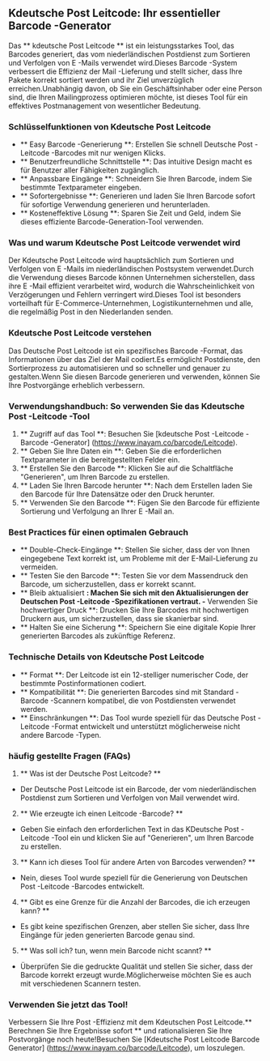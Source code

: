 ## Kdeutsche Post Leitcode: Ihr essentieller Barcode -Generator

Das ** kdeutsche Post Leitcode ** ist ein leistungsstarkes Tool, das Barcodes generiert, das vom niederländischen Postdienst zum Sortieren und Verfolgen von E -Mails verwendet wird.Dieses Barcode -System verbessert die Effizienz der Mail -Lieferung und stellt sicher, dass Ihre Pakete korrekt sortiert werden und ihr Ziel unverzüglich erreichen.Unabhängig davon, ob Sie ein Geschäftsinhaber oder eine Person sind, die Ihren Mailingprozess optimieren möchte, ist dieses Tool für ein effektives Postmanagement von wesentlicher Bedeutung.

### Schlüsselfunktionen von Kdeutsche Post Leitcode

- ** Easy Barcode -Generierung **: Erstellen Sie schnell Deutsche Post -Leitcode -Barcodes mit nur wenigen Klicks.
- ** Benutzerfreundliche Schnittstelle **: Das intuitive Design macht es für Benutzer aller Fähigkeiten zugänglich.
- ** Anpassbare Eingänge **: Schneidern Sie Ihren Barcode, indem Sie bestimmte Textparameter eingeben.
- ** Sofortergebnisse **: Generieren und laden Sie Ihren Barcode sofort für sofortige Verwendung generieren und herunterladen.
- ** Kosteneffektive Lösung **: Sparen Sie Zeit und Geld, indem Sie dieses effiziente Barcode-Generation-Tool verwenden.

### Was und warum Kdeutsche Post Leitcode verwendet wird

Der Kdeutsche Post Leitcode wird hauptsächlich zum Sortieren und Verfolgen von E -Mails im niederländischen Postsystem verwendet.Durch die Verwendung dieses Barcode können Unternehmen sicherstellen, dass ihre E -Mail effizient verarbeitet wird, wodurch die Wahrscheinlichkeit von Verzögerungen und Fehlern verringert wird.Dieses Tool ist besonders vorteilhaft für E-Commerce-Unternehmen, Logistikunternehmen und alle, die regelmäßig Post in den Niederlanden senden.

### Kdeutsche Post Leitcode verstehen

Das Deutsche Post Leitcode ist ein spezifisches Barcode -Format, das Informationen über das Ziel der Mail codiert.Es ermöglicht Postdienste, den Sortierprozess zu automatisieren und so schneller und genauer zu gestalten.Wenn Sie diesen Barcode generieren und verwenden, können Sie Ihre Postvorgänge erheblich verbessern.

### Verwendungshandbuch: So verwenden Sie das Kdeutsche Post -Leitcode -Tool

1. ** Zugriff auf das Tool **: Besuchen Sie [kdeutsche Post -Leitcode -Barcode -Generator] (https://www.inayam.co/barcode/Leitcode).
2. ** Geben Sie Ihre Daten ein **: Geben Sie die erforderlichen Textparameter in die bereitgestellten Felder ein.
3. ** Erstellen Sie den Barcode **: Klicken Sie auf die Schaltfläche "Generieren", um Ihren Barcode zu erstellen.
4. ** Laden Sie Ihren Barcode herunter **: Nach dem Erstellen laden Sie den Barcode für Ihre Datensätze oder den Druck herunter.
5. ** Verwenden Sie den Barcode **: Fügen Sie den Barcode für effiziente Sortierung und Verfolgung an Ihrer E -Mail an.

### Best Practices für einen optimalen Gebrauch

- ** Double-Check-Eingänge **: Stellen Sie sicher, dass der von Ihnen eingegebene Text korrekt ist, um Probleme mit der E-Mail-Lieferung zu vermeiden.
- ** Testen Sie den Barcode **: Testen Sie vor dem Massendruck den Barcode, um sicherzustellen, dass er korrekt scannt.
- ** Bleib aktualisiert **: Machen Sie sich mit den Aktualisierungen der Deutschen Post -Leitcode -Spezifikationen vertraut.
-** Verwenden Sie hochwertiger Druck **: Drucken Sie Ihre Barcodes mit hochwertigen Druckern aus, um sicherzustellen, dass sie skanierbar sind.
- ** Halten Sie eine Sicherung **: Speichern Sie eine digitale Kopie Ihrer generierten Barcodes als zukünftige Referenz.

### Technische Details von Kdeutsche Post Leitcode

- ** Format **: Der Leitcode ist ein 12-stelliger numerischer Code, der bestimmte Postinformationen codiert.
- ** Kompatibilität **: Die generierten Barcodes sind mit Standard -Barcode -Scannern kompatibel, die von Postdiensten verwendet werden.
- ** Einschränkungen **: Das Tool wurde speziell für das Deutsche Post -Leitcode -Format entwickelt und unterstützt möglicherweise nicht andere Barcode -Typen.

### häufig gestellte Fragen (FAQs)

1. ** Was ist der Deutsche Post Leitcode? **
- Der Deutsche Post Leitcode ist ein Barcode, der vom niederländischen Postdienst zum Sortieren und Verfolgen von Mail verwendet wird.

2. ** Wie erzeugte ich einen Leitcode -Barcode? **
- Geben Sie einfach den erforderlichen Text in das KDeutsche Post -Leitcode -Tool ein und klicken Sie auf "Generieren", um Ihren Barcode zu erstellen.

3. ** Kann ich dieses Tool für andere Arten von Barcodes verwenden? **
- Nein, dieses Tool wurde speziell für die Generierung von Deutschen Post -Leitcode -Barcodes entwickelt.

4. ** Gibt es eine Grenze für die Anzahl der Barcodes, die ich erzeugen kann? **
- Es gibt keine spezifischen Grenzen, aber stellen Sie sicher, dass Ihre Eingänge für jeden generierten Barcode genau sind.

5. ** Was soll ich? tun, wenn mein Barcode nicht scannt? **
- Überprüfen Sie die gedruckte Qualität und stellen Sie sicher, dass der Barcode korrekt erzeugt wurde.Möglicherweise möchten Sie es auch mit verschiedenen Scannern testen.

### Verwenden Sie jetzt das Tool!

Verbessern Sie Ihre Post -Effizienz mit dem Kdeutschen Post Leitcode.** Berechnen Sie Ihre Ergebnisse sofort ** und rationalisieren Sie Ihre Postvorgänge noch heute!Besuchen Sie [Kdeutsche Post Leitcode Barcode Generator] (https://www.inayam.co/barcode/Leitcode), um loszulegen.